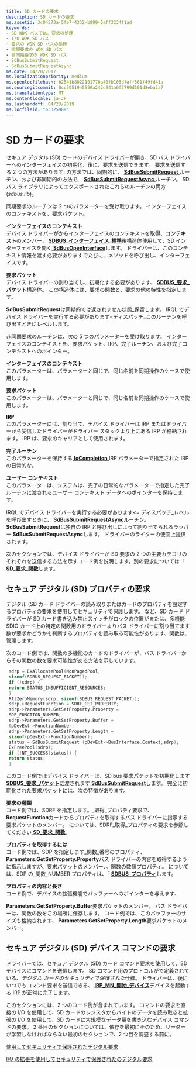 ```yaml
---
title: SD カードの要求
description: SD カードの要求
ms.assetid: 3c04573a-5fe7-4332-b899-5aff3234f1ad
keywords:
- SD WDK バスでは、要求の処理
- I/O WDK SD バス
- 要求の WDK SD バスの処理
- 同期要求の WDK SD バス
- 非同期要求の WDK SD バス
- SdBusSubmitRequest
- SdBusSubmitRequestAsync
ms.date: 04/20/2017
ms.localizationpriority: medium
ms.openlocfilehash: b2541b8022101770a40fb103dfaff561f49fd41a
ms.sourcegitcommit: 0cc5051945559a242d941a6f2799d161d8eba2a7
ms.translationtype: MT
ms.contentlocale: ja-JP
ms.lasthandoff: 04/23/2019
ms.locfileid: "63325989"
---
```

# <a name="sd-card-requests"></a>SD カードの要求


セキュア デジタル (SD) カードのデバイス ドライバーが開き、SD バス ドライバーへのインターフェイスの初期化、後に、要求を送信できます。 要求を送信する 2 つの方法があります: の方法では、同期的に、 [ **SdBusSubmitRequest** ](https://msdn.microsoft.com/library/windows/hardware/ff537909)ルーチン、および非同期的の方法で、 [ **SdBusSubmitRequestAsync** ](https://msdn.microsoft.com/library/windows/hardware/ff537914)ルーチン。 SD バス ライブラリによってエクスポートされたこれらのルーチンの両方 (*sdbus.lib*)。

同期要求のルーチンは 2 つのパラメーターを受け取ります。 インターフェイスのコンテキストを、要求パケット。

<a href="" id="interface-context"></a>**インターフェイスのコンテキスト**  
デバイス ドライバーがからインターフェイスのコンテキストを取得、**コンテキスト**のメンバー、 [ **SDBUS\_インターフェイス\_標準**](https://msdn.microsoft.com/library/windows/hardware/ff537923)後構造体使用して、SD インターフェイスを開く[ **SdBusOpenInterface**](https://msdn.microsoft.com/library/windows/hardware/ff537906)します。 ドライバーは、このコンテキスト情報を渡す必要がありますでたびに、メソッドを呼び出し、インターフェイスです。

<a href="" id="request-packet"></a>**要求パケット**  
デバイス ドライバーの割り当てし、初期化する必要があります、 [ **SDBUS\_要求\_パケット**](https://msdn.microsoft.com/library/windows/hardware/ff537931)構造体。 この構造体には、要求の関数と、要求の他の特性を指定します。

**SdBusSubmitRequest**は同期的では返されません状態\_保留します。 IRQL でデバイス ドライバーを実行する必要があります&lt;ディスパッチ\_このルーチンを呼び出すときにレベルします。

非同期要求のルーチンは、次の 5 つのパラメーターを受け取ります。 インターフェイスのコンテキストを、要求パケット、IRP、完了ルーチン、および完了コンテキストへのポインター。

<a href="" id="interface-context"></a>**インターフェイスのコンテキスト**  
このパラメーターは、パラメーターと同じで、同じ名前を同期操作のケースで使用します。

<a href="" id="request-packet"></a>**要求パケット**  
このパラメーターは、パラメーターと同じで、同じ名前を同期操作のケースで使用します。

<a href="" id="irp"></a>**IRP**  
このパラメーターには、割り当て、デバイス ドライバーは IRP またはドライバーから受信したドライバーがドライバー スタックより上にある IRP が格納されます。 IRP は、要求のキャリアとして使用されます。

<a href="" id="completion-routine"></a>**完了ルーチン**  
このパラメーターを保持する[ **IoCompletion** ](https://msdn.microsoft.com/library/windows/hardware/ff548354) IRP パラメーターで指定された IRP の日常的な。

<a href="" id="user-context"></a>**ユーザー コンテキスト**  
このパラメーターは、システムは、完了の日常的なパラメーターで指定した完了ルーチンに渡されるユーザー コンテキスト データへのポインターを保持します。

IRQL でデバイス ドライバーを実行する必要があります&lt;= ディスパッチ\_レベルを呼び出すときに、 **SdBusSubmitRequestAsync**ルーチン。 **SdBusSubmitRequest**は独自の IRP と呼び出しによって割り当てられるラッパー **SdBusSubmitRequestAsync**します。 ドライバーのライターの便宜上提供されます。

次のセクションでは、デバイス ドライバーが SD 要求の 2 つの主要カテゴリのそれぞれを送信する方法を示すコード例を説明します。別の要求については「 [ **SD\_要求\_関数**](https://msdn.microsoft.com/library/windows/hardware/ff538012)します。

## <a name="secure-digital-sd-property-requests"></a>セキュア デジタル (SD) プロパティの要求


デジタル (SD カード ドライバーの読み取りまたはカードのプロパティを設定するプロパティの要求を使用してセキュリティで保護します。 など、SD カード ドライバーが SD カード書き込み禁止スイッチがロックの位置がまたは、多機能 SDIO カード上の特定の関数用のドライバーよりバス ドライバーに割り当てます数が要求かどうかを判断するプロパティを読み取る可能性があります、関数は、管理します。

次のコード例では、関数の多機能のカードのドライバーが、バス ドライバーからその関数の数を要求可能性がある方法を示しています。

```cpp
 sdrp = ExAllocatePool(NonPagedPool, 
 sizeof(SDBUS_REQUEST_PACKET));
 if (!sdrp) {
 return STATUS_INSUFFICIENT_RESOURCES;
 }
 RtlZeroMemory(sdrp, sizeof(SDBUS_REQUEST_PACKET));
 sdrp->RequestFunction = SDRF_GET_PROPERTY;
 sdrp->Parameters.GetSetProperty.Property = 
 SDP_FUNCTION_NUMBER;
 sdrp->Parameters.GetSetProperty.Buffer = 
 &pDevExt->FunctionNumber;
 sdrp->Parameters.GetSetProperty.Length = 
 sizeof(pDevExt->FunctionNumber);
 status = SdBusSubmitRequest (pDevExt->BusInterface.Context,sdrp);
 ExFreePool(sdrp);
 if (!NT_SUCCESS(status)) {
 return status;
 }
```

このコード例ではデバイス ドライバーは、SD bus 要求パケットを初期化します[ **SDBUS\_要求\_パケット**](https://msdn.microsoft.com/library/windows/hardware/ff537931)に渡されます[ **SdBusSubmitRequest**](https://msdn.microsoft.com/library/windows/hardware/ff537909)します。 完全に初期化された要求パケットには、次の特徴があります。

<a href="" id="type-of-the-request"></a>**要求の種類**  
コード例では、SDRF を指定します。\_取得\_プロパティ要求で、 **RequestFunction**カードからプロパティを取得するバス ドライバーに指示する要求パケットのメンバー。 については、SDRF\_取得\_プロパティの要求を参照してください[ **SD\_要求\_関数**](https://msdn.microsoft.com/library/windows/hardware/ff538012)。

<a href="" id="property-to-retrieve"></a>**プロパティを取得するには**  
コード例では、SDP を指定します\_関数\_番号のプロパティ、 **Parameters.GetSetProperty.Property**バス ドライバーの内容を取得するように指示しますが、要求パケットのメンバー、。関数の数値プロパティ。 については、SDP の\_関数\_NUMBER プロパティは、「 [ **SDBUS\_プロパティ**](https://msdn.microsoft.com/library/windows/hardware/ff537927)します。

<a href="" id="property-contents-and-length"></a>**プロパティの内容と長さ**  
コード例で、デバイスの拡張機能でバッファーへのポインターを与えます、

**Parameters.GetSetProperty.Buffer**要求パケットのメンバー。 バス ドライバーは、関数の数をこの場所に保存します。 コード例では、このバッファーのサイズも格納されます、 **Parameters.GetSetProperty.Length**要求パケットのメンバー。

## <a name="secure-digital-sd-device-command-requests"></a>セキュア デジタル (SD) デバイス コマンドの要求


ドライバーでは、セキュア デジタル (SD) カード コマンド要求を使用して、SD デバイスにコマンドを送信します。 SD コマンド用のプロトコルがで定義されている、*デジタル カードのセキュリティで保護された*仕様。 ドライバーは、後にいつでもコマンド要求を送信できる、 [ **IRP\_MN\_開始\_デバイス**](https://msdn.microsoft.com/library/windows/hardware/ff551749)デバイスを起動する IRP が正常に完了します。

このセクションには、2 つのコード例が含まれています。 コマンドの要求を直接の I/O を使用して、SD カードのレジスタからバイトのデータを読み取ると拡張の I/O を使用して、SD カードに大規模なデータ量を書き込むデバイス コマンドの要求。 2 番目のセクションについては、依存を最初にそのため、リーダーが学習しなければならない最初のセクションで、2 つ目を調査する前に。

[使用してセキュリティで保護されたデジタル要求](https://msdn.microsoft.com/library/windows/hardware/ff538051)

[I/O の拡張を使用してセキュリティで保護されたのデジタル要求](https://msdn.microsoft.com/library/windows/hardware/ff538055)

 

 




